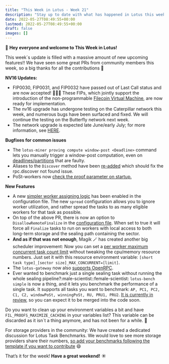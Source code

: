 ```yaml
---
title: "This Week in Lotus - Week 21"
description: "Stay up to date with what has happened in Lotus this week"
date: 2022-05-27T08:49:55+00:00
lastmod: 2022-05-27T08:49:55+00:00
draft: false
images: []
---
```


:wave: **Hey everyone and welcome to This Week in Lotus!**

This week´s update is filled with a massive amount of new upcoming features!! We have seen some great PRs from community members this week, so a big thanks for all the contributions :blue_heart:

**NV16 Updates:**
- FIP0030, FIP0031, and FIP0032 have passed out of Last Call status and are now accepted! :tada::rocket::fire: These FIPs, which jointly support the introduction of the non-programmable [Filecoin Virtual Machine](https://fvm.filecoin.io), are now ready for implementation.
- The nv16 upgrade has undergone testing on the Caterpillar network this week, and numerous bugs have been surfaced and fixed. We will continue the testing on the Butterfly network next week.
- The network upgrade is expected late June/early July; for more information, see [HERE](https://github.com/filecoin-project/tpm/discussions/90#discussioncomment-2426261).

**Bugfixes for common issues**
- The `lotus-miner proving compute window-post <Deadline>` command lets you manually trigger a window-post computation, even on [deadlines/partitions](https://github.com/filecoin-project/lotus/pull/8737) that are faulty.
- Aliases to the `Discover` method have been [re-added](https://github.com/filecoin-project/lotus/pull/8738) which should fix the rpc.discover not found issue.
- PoSt-workers now [check the proof parameter on startup.](https://github.com/filecoin-project/lotus/pull/8736)

**New Features**
- A new [simpler worker assigning logic](https://github.com/filecoin-project/lotus/pull/8700) has been enabled in the configuration file. The new `spread` configuration allows you to ignore worker utilization, and rather spread the tasks to as many eligible workers for that task as possible.
- On top of the above PR, there is now an option to `DisallowRemoteFinalize` in the [configuration file](https://github.com/filecoin-project/lotus/pull/8710). When set to true it will force all `Finalize` tasks to run on workers with local access to both long-term storage and the sealing path containing the sector.
- **And as if that was not enough**, Magik :magic_wand: has created another big scheduler improvement: Now you can set a [per worker maximum concurrent task count limit](https://github.com/filecoin-project/lotus/pull/8725) without tweaking the cpu/memory resource numbers. Just set it with this resource environment variable: `[short task type]_[sector size]_MAX_CONCURRENT=[limit]`.
- The `lotus-gateway` now also [supports OpenRPC](https://github.com/filecoin-project/lotus/pull/8738).
- Ever wanted to benchmark just a single sealing task without running the whole sealing pipeline?:male-scientist::female-scientist: `lotus-bench simple` is now a thing, and it lets you benchmark the performance of a single task. It supports all tasks you want to benchmark: `AP, PC1, PC2, C1, C2, windowPoSt, winningPoSt, RU, PRU1, PRU2`. [It is currently in review](https://github.com/filecoin-project/lotus/pull/8373), so you can expect it to be merged into the code soon.

Do you want to clean up your environment variables a bit and have `FIL_PROOFS_MAXIMIZE_CACHING` in your variables list? This variable can be discarded as it isn´t a thing anymore, and has not been for a while. :broom:

For storage providers in the community: We have created a dedicated discussion for Lotus Task Benchmarks. We would love to see more storage providers share their numbers, [so add your benchmarks following the template if you want to contribute](https://github.com/filecoin-project/lotus/discussions/8605) :smile:

That’s it for the week! **Have a great weekend!** :sunny: